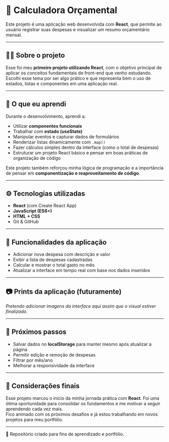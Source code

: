 # 🧮 Calculadora Orçamental

Este projeto é uma aplicação web desenvolvida com **React**, que permite ao usuário registrar suas despesas e visualizar um resumo orçamentário mensal.

---

## 👨‍💻 Sobre o projeto

Esse foi meu **primeiro projeto utilizando React**, com o objetivo principal de aplicar os conceitos fundamentais de front-end que venho estudando. Escolhi esse tema por ser algo prático e que representa bem o uso de estados, listas e componentes em uma aplicação real.

---

## 🧠 O que eu aprendi

Durante o desenvolvimento, aprendi a:

- Utilizar **componentes funcionais**
- Trabalhar com **estado (useState)**
- Manipular eventos e capturar dados de formulários
- Renderizar listas dinamicamente com `.map()`
- Fazer cálculos simples dentro da interface (como o total de despesas)
- Estruturar um projeto React básico e pensar em boas práticas de organização de código

Este projeto também reforçou minha lógica de programação e a importância de pensar em **componentização e reaproveitamento de código**.

---

## ⚙️ Tecnologias utilizadas

- **React** (com Create React App)
- **JavaScript (ES6+)**
- **HTML + CSS**
- Git & GitHub

---

## 🎯 Funcionalidades da aplicação

- Adicionar nova despesa com descrição e valor
- Exibir a lista de despesas cadastradas
- Calcular e mostrar o total gasto no mês
- Atualizar a interface em tempo real com base nos dados inseridos

---

## 📷 Prints da aplicação (futuramente)

*Pretendo adicionar imagens da interface aqui assim que o visual estiver finalizado.*

---

## 🚀 Próximos passos

- Salvar dados no **localStorage** para manter mesmo após atualizar a página
- Permitir edição e remoção de despesas
- Filtrar por mês/ano
- Melhorar a responsividade da interface

---

## 📌 Considerações finais

Esse projeto marcou o início da minha jornada prática com **React**. Foi uma ótima oportunidade para consolidar os fundamentos e me motivar a seguir aprendendo cada vez mais.  
Fico animado com os próximos desafios e já estou trabalhando em novos projetos para meu portfólio.

---

🔗 Repositório criado para fins de aprendizado e portfólio.
